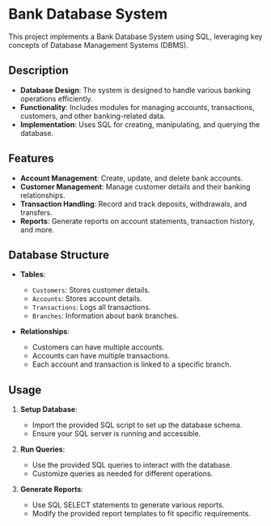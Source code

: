 # Bank Database System

This project implements a Bank Database System using SQL, leveraging key concepts of Database Management Systems (DBMS).

## Description

- **Database Design**: The system is designed to handle various banking operations efficiently.
- **Functionality**: Includes modules for managing accounts, transactions, customers, and other banking-related data.
- **Implementation**: Uses SQL for creating, manipulating, and querying the database.

## Features

- **Account Management**: Create, update, and delete bank accounts.
- **Customer Management**: Manage customer details and their banking relationships.
- **Transaction Handling**: Record and track deposits, withdrawals, and transfers.
- **Reports**: Generate reports on account statements, transaction history, and more.

## Database Structure

- **Tables**: 
  - `Customers`: Stores customer details.
  - `Accounts`: Stores account details.
  - `Transactions`: Logs all transactions.
  - `Branches`: Information about bank branches.

- **Relationships**: 
  - Customers can have multiple accounts.
  - Accounts can have multiple transactions.
  - Each account and transaction is linked to a specific branch.

## Usage

1. **Setup Database**:
   - Import the provided SQL script to set up the database schema.
   - Ensure your SQL server is running and accessible.

2. **Run Queries**:
   - Use the provided SQL queries to interact with the database.
   - Customize queries as needed for different operations.

3. **Generate Reports**:
   - Use SQL SELECT statements to generate various reports.
   - Modify the provided report templates to fit specific requirements.

